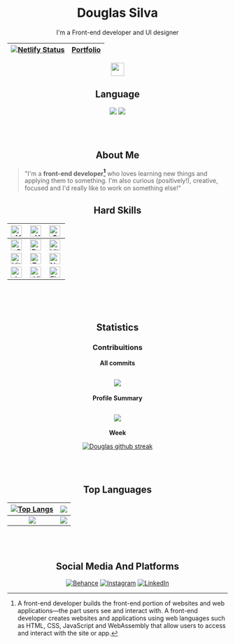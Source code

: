 <div align="center">
<h1>Douglas Silva</h1>
I'm a Front-end developer and UI designer

<br/>

[![Netlify Status](https://api.netlify.com/api/v1/badges/b55ca4e7-5a23-4911-b116-54b37689e68a/deploy-status)](https://devdouglassilva.xyz)|[Portfolio](https://devdouglasportfolio.netlify.app/)
-|-
</div>


<div align="center">
  <img height="30svh" src="https://forthebadge.com/images/featured/featured-uses-html.svg" />
</div>

<h2 align="center">Language</h2>
<div align="center">
  
[![](https://img.shields.io/badge/ENGLISH-active-cyan.svg)](#)
[![](https://img.shields.io/badge/PORTUGUESE-inactive-white.svg)](./dist/pt-br/README.md)
</div>

<br/>
<br/>

<h2 align="center">About Me</h2>

> "I'm a <strong>front-end developer[^1]</strong> who loves learning new things and applying them to something. I'm also curious (positively!), creative, focused and I'd really like to work on something else!"
> <br/>

<h2 align="center">Hard Skills</h2>
<div align="center">

|           <img align="left" height="25svh" alt="Vue.js" src="https://img.shields.io/badge/Vue.js-4FC08D.svg?style=for-the-badge&logo=vuedotjs&logoColor=white" /> |                                            <img align="left" height="25svh" alt="HTML5" src="https://img.shields.io/badge/HTML5-E34F26.svg?style=for-the-badge&logo=HTML5&logoColor=white" /> | <img align="left" height="25svh" alt="CSS3" src="https://img.shields.io/badge/CSS3-1572B6.svg?style=for-the-badge&logo=CSS3&logoColor=white" />            |
| ----------------------------------------------------------------------------------------------------------------------------------------------------------------: | --------------------------------------------------------------------------------------------------------------------------------------------------------------------------------------------: | ---------------------------------------------------------------------------------------------------------------------------------------------------------- |
|                   <img align="left" height="25svh" alt="SASS" src="https://img.shields.io/badge/Sass-CC6699.svg?style=for-the-badge&logo=Sass&logoColor=white" /> |                                            <img align="left" height="25svh" alt="React" src="https://img.shields.io/badge/React-61DAFB.svg?style=for-the-badge&logo=React&logoColor=black" /> | <img align="left" height="25svh" alt="Vite" src="https://img.shields.io/badge/Vite-646CFF.svg?style=for-the-badge&logo=Vite&logoColor=white" />            |
|             <img align="left" height="25svh" alt="Vitest" src="https://img.shields.io/badge/Vitest-6E9F18.svg?style=for-the-badge&logo=Vitest&logoColor=white" /> |                             <img align="left" height="25svh" alt="TypeScript" src="https://img.shields.io/badge/TypeScript-3178C6.svg?style=for-the-badge&logo=TypeScript&logoColor=white" /> | <img align="left" height="25svh" alt="Nuxt.js" src="https://img.shields.io/badge/Nuxt.js-00DC82.svg?style=for-the-badge&logo=nuxtdotjs&logoColor=white" /> |
| <img align="left" height="25svh" alt="JavaScript" src="https://img.shields.io/badge/JavaScript-F7DF1E.svg?style=for-the-badge&logo=JavaScript&logoColor=black" /> | <img align="left" height="25svh" alt="Visual Studio Code" src="https://img.shields.io/badge/Visual%20Studio%20Code-007ACC.svg?style=for-the-badge&logo=Visual-Studio-Code&logoColor=white" /> | <img align="left" height="25svh" alt="Figma" src="https://img.shields.io/badge/Figma-F24E1E.svg?style=for-the-badge&logo=Figma&logoColor=white" />         |

</div>
<br/>


<br>
<br>
<h2 align="center">Statistics</h2>

<h3 align="center">Contribuitions</h3>
  <div align="center">
  <p><strong>All commits</strong></p>
  
![](https://github-readme-stats.vercel.app/api?username=devdouglasgfs&theme=tokyonight&show_icons=true&count_private=true&locale=en&cache_seconds=14400&include_all_commits=true&rank_icon=github")
  ---

  <p><strong>Profile Summary</strong></p>
  
![](http://github-profile-summary-cards.vercel.app/api/cards/profile-details?username=devdouglasgfs&theme=tokyonight&locale)
  ---

  <p><strong>Week</strong></p>
  
  [![Douglas github streak](https://github-readme-streak-stats.herokuapp.com/?user=devdouglasgfs&theme=tokyonight)](https://github.com/DenverCoder1/github-readme-streak-stats)
  </div>
<br/>
<br/>

<h2 align="center">Top Languages</h2>
<div align="center">
  
  | [![Top Langs](https://github-readme-stats.vercel.app/api/top-langs/?username=devdouglasgfs&theme=tokyonight&layout=compact)](https://github.com/anuraghazra/github-readme-stats)| ![](http://github-profile-summary-cards.vercel.app/api/cards/repos-per-language?username=devdouglasgfs&theme=tokyonight)|
|:-:|:-:|
| ![](http://github-profile-summary-cards.vercel.app/api/cards/most-commit-language?username=devdouglasgfs&theme=tokyonight)|<img align="center" src="https://forthebadge.com/images/featured/featured-built-with-love.svg" />|
</div>

<br>
<br>
<h2 align="center">Social Media And Platforms</h2>
<div align="center">
  
[![Behance](https://img.shields.io/badge/Behance-1769FF.svg?style=for-the-badge&logo=Behance&logoColor=white)](https://www.behance.net/devdouglassilva)
[![Instagram](https://img.shields.io/badge/Instagram-E4405F.svg?style=for-the-badge&logo=Instagram&logoColor=white)](https://instagram.com/douglassilva_developer)
[![LinkedIn](https://img.shields.io/badge/LinkedIn-0A66C2.svg?style=for-the-badge&logo=LinkedIn&logoColor=white)](https://www.linkedin.com/in/developer-douglas-silva)
</div>

[^1]: A front-end developer builds the front-end portion of websites and web applications—the part users see and interact with. A front-end developer creates websites and applications using web languages such as HTML, CSS, JavaScript and WebAssembly that allow users to access and interact with the site or app.
